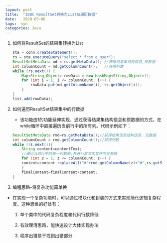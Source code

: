 ```yaml
---
layout: post
title:  "JDBC ResultSet转换为List及遍历数据"
date:   2020-03-06
tags:  syn
categories: Java
---
```


1. 如何将ResultSet的结果集转换为List
	```java
	sta = conn.createStatement();
	rs = sta.executeQuery("select * from e_user");
	ResultSetMetaData md = rs.getMetaData(); //获得结果集结构信息,元数据
	int columnCount = md.getColumnCount();   //获得列数 
	while (rs.next()) {
		Map<String,Object> rowData = new HashMap<String,Object>();
		for (int i = 1; i <= columnCount; i++) {
			rowData.put(md.getColumnName(i), rs.getObject(i));
		}
	}	
	list.add(rowData);
	```

2. 如何遍历ResultSet结果集中的行数据

	* 该功能由1的功能延伸实现，通过获得结果集结构信息和原数据的方式，在while循环中直接遍历当前行中的所有列。代码示例如下：

	```java
	ResultSetMetaData rmd=rs.getMetaData();//获得结果信息结构信息，元数据
	int columnCount = rmd.getColumnCount();//获得列数
	while (rs.next()){
		String content=contentText;
		//遍历当前行中的每一列数据,并进行富文本文件内容替换
		for (int z = 1; z <= columnCount; z++) {
		content=content.replaceAll("#"+rmd.getColumnName(z)+"#",rs.getString(z));
		}
		finalContent=finalContent+content;
	}
	```


3. 编程思路-将复杂功能简单换

* 在实现一个复杂功能时，可以通过模块化和封装的方式来实现简化逻辑复杂程度。这种思维的好处有：

	1. 单个类中的代码复杂程度和代码行数降低

	2. 有效理清思路，能快速设计大体实现办法

	3. 程序出错易于找到出错部分


